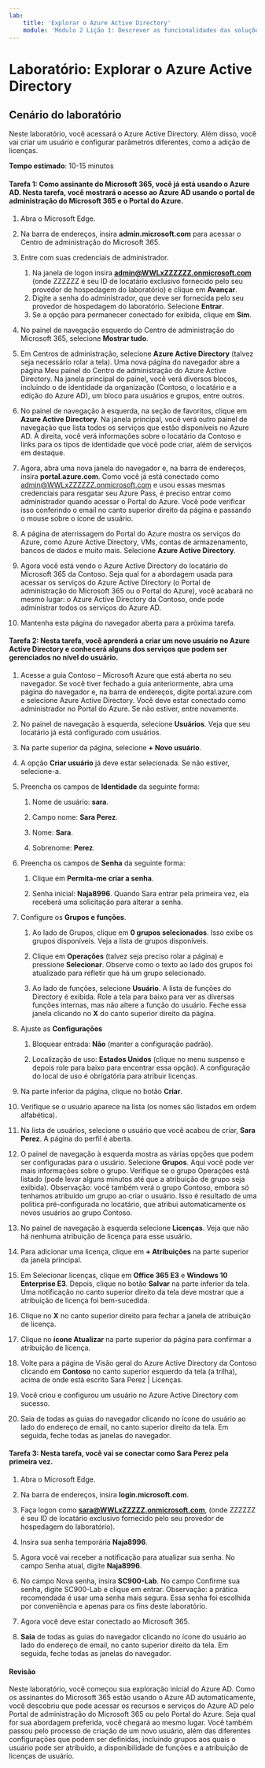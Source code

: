 ```yaml
---
lab:
    title: 'Explorar o Azure Active Directory'
    module: 'Módulo 2 Lição 1: Descrever as funcionalidades das soluções de Gerenciamento de Identidades e Acessos da Microsoft: Explorar os serviços e tipos de identidade do Azure AD'
---
```


# Laboratório: Explorar o Azure Active Directory

## Cenário do laboratório

Neste laboratório, você acessará o Azure Active Directory.  Além disso, você vai criar um usuário e configurar parâmetros diferentes, como a adição de licenças.  



**Tempo estimado**: 10-15 minutos

#### Tarefa 1:  Como assinante do Microsoft 365, você já está usando o Azure AD.  Nesta tarefa, você mostrará o acesso ao Azure AD usando o portal de administração do Microsoft 365 e o Portal do Azure.

1. Abra o Microsoft Edge.

2. Na barra de endereços, insira **admin.microsoft.com** para acessar o Centro de administração do Microsoft 365.

3. Entre com suas credenciais de administrador. 
    1. Na janela de logon insira **admin@WWLxZZZZZZ.onmicrosoft.com** (onde ZZZZZZ é seu ID de locatário exclusivo fornecido pelo seu provedor de hospedagem do laboratório) e clique em **Avançar**.
    1. Digite a senha do administrador, que deve ser fornecida pelo seu provedor de hospedagem do laboratório. Selecione **Entrar**.
    1. Se a opção para permanecer conectado for exibida, clique em **Sim**.

4. No painel de navegação esquerdo do Centro de administração do Microsoft 365, selecione **Mostrar tudo**.

5. Em Centros de administração, selecione **Azure Active Directory** (talvez seja necessário rolar a tela).  Uma nova página do navegador abre a página Meu painel do Centro de administração do Azure Active Directory. Na janela principal do painel, você verá diversos blocos, incluindo o de identidade da organização (Contoso, o locatário e a edição do Azure AD), um bloco para usuários e grupos, entre outros.

6. No painel de navegação à esquerda, na seção de favoritos, clique em **Azure Active Directory**.  Na janela principal, você verá outro painel de navegação que lista todos os serviços que estão disponíveis no Azure AD. À direita, você verá informações sobre o locatário da Contoso e links para os tipos de identidade que você pode criar, além de serviços em destaque.  

7. Agora, abra uma nova janela do navegador e, na barra de endereços, insira **portal.azure.com**.  Como você já está conectado como admin@WWLxZZZZZZ.onmicrosoft.com e usou essas mesmas credenciais para resgatar seu Azure Pass, é preciso entrar como administrador quando acessar o Portal do Azure.  Você pode verificar isso conferindo o email no canto superior direito da página e passando o mouse sobre o ícone de usuário.

8. A página de aterrissagem do Portal do Azure mostra os serviços do Azure, como Azure Active Directory, VMs, contas de armazenamento, bancos de dados e muito mais.  Selecione **Azure Active Directory**.  

9. Agora você está vendo o Azure Active Directory do locatário do Microsoft 365 da Contoso.    Seja qual for a abordagem usada para acessar os serviços do Azure Active Directory (o Portal de administração do Microsoft 365 ou o Portal do Azure), você acabará no mesmo lugar: o Azure Active Directory da Contoso, onde pode administrar todos os serviços do Azure AD.

10. Mantenha esta página do navegador aberta para a próxima tarefa.


#### Tarefa 2:  Nesta tarefa, você aprenderá a criar um novo usuário no Azure Active Directory e conhecerá alguns dos serviços que podem ser gerenciados no nível do usuário.

1. Acesse a guia Contoso – Microsoft Azure que está aberta no seu navegador. Se você tiver fechado a guia anteriormente, abra uma página do navegador e, na barra de endereços, digite portal.azure.com e selecione Azure Active Directory.  Você deve estar conectado como administrador no Portal do Azure. Se não estiver, entre novamente.

2. No painel de navegação à esquerda, selecione **Usuários**.  Veja que seu locatário já está configurado com usuários.

3. Na parte superior da página, selecione **+ Novo usuário**.

4. A opção **Criar usuário** já deve estar selecionada. Se não estiver, selecione-a.

5. Preencha os campos de **Identidade** da seguinte forma:

    1. Nome de usuário: **sara**.

    2. Campo nome: **Sara Perez**.

    3. Nome: **Sara**.

    4. Sobrenome: **Perez**.

6. Preencha os campos de **Senha** da seguinte forma:

    1. Clique em **Permita-me criar a senha**.

    1. Senha inicial: **Naja8996**. Quando Sara entrar pela primeira vez, ela receberá uma solicitação para alterar a senha.

7. Configure os **Grupos e funções**.

    1. Ao lado de Grupos, clique em **0 grupos selecionados**.  Isso exibe os grupos disponíveis.  Veja a lista de grupos disponíveis.

    2. Clique em **Operações** (talvez seja preciso rolar a página) e pressione **Selecionar**. Observe como o texto ao lado dos grupos foi atualizado para refletir que há um grupo selecionado.  

    3. Ao lado de funções, selecione **Usuário**. A lista de funções do Directory é exibida.  Role a tela para baixo para ver as diversas funções internas, mas não altere a função do usuário.  Feche essa janela clicando no **X** do canto superior direito da página.

8. Ajuste as **Configurações**

    1. Bloquear entrada:  **Não** (manter a configuração padrão).

    1. Localização de uso: **Estados Unidos** (clique no menu suspenso e depois role para baixo para encontrar essa opção).  A configuração do local de uso é obrigatória para atribuir licenças.

9. Na parte inferior da página, clique no botão **Criar**.

10. Verifique se o usuário aparece na lista (os nomes são listados em ordem alfabética).

11. Na lista de usuários, selecione o usuário que você acabou de criar, **Sara Perez**.  A página do perfil é aberta.

12. O painel de navegação à esquerda mostra as várias opções que podem ser configuradas para o usuário.  Selecione **Grupos**.  Aqui você pode ver mais informações sobre o grupo.  Verifique se o grupo Operações está listado (pode levar alguns minutos até que a atribuição de grupo seja exibida).  Observação:  você também verá o grupo Contoso, embora só tenhamos atribuído um grupo ao criar o usuário.  Isso é resultado de uma política pré-configurada no locatário, que atribui automaticamente os novos usuários ao grupo Contoso.

13. No painel de navegação à esquerda selecione **Licenças**.  Veja que não há nenhuma atribuição de licença para esse usuário.  

14. Para adicionar uma licença, clique em **+ Atribuições** na parte superior da janela principal.

15. Em Selecionar licenças, clique em **Office 365 E3** e **Windows 10 Enterprise E3**. Depois, clique no botão **Salvar** na parte inferior da tela. Uma notificação no canto superior direito da tela deve mostrar que a atribuição de licença foi bem-sucedida.

16. Clique no **X** no canto superior direito para fechar a janela de atribuição de licença.

17. Clique no **ícone Atualizar** na parte superior da página para confirmar a atribuição de licença.

18. Volte para a página de Visão geral do Azure Active Directory da Contoso clicando em **Contoso** no canto superior esquerdo da tela (a trilha), acima de onde está escrito Sara Perez | Licenças.

19. Você criou e configurou um usuário no Azure Active Directory com sucesso.

20.	Saia de todas as guias do navegador clicando no ícone do usuário ao lado do endereço de email, no canto superior direito da tela. Em seguida, feche todas as janelas do navegador.

#### Tarefa 3:  Nesta tarefa, você vai se conectar como Sara Perez pela primeira vez.

1. Abra o Microsoft Edge.

2. Na barra de endereços, insira **login.microsoft.com**.

3. Faça logon como **sara@WWLxZZZZZ.onmicrosoft.com**, (onde ZZZZZZ é seu ID de locatário exclusivo fornecido pelo seu provedor de hospedagem do laboratório).

4. Insira sua senha temporária **Naja8996**.

5. Agora você vai receber a notificação para atualizar sua senha. No campo Senha atual, digite **Naja8996**.

6. No campo Nova senha, insira **SC900-Lab**.  No campo Confirme sua senha, digite SC900-Lab e clique em entrar. Observação: a prática recomendada é usar uma senha mais segura. Essa senha foi escolhida por conveniência e apenas para os fins deste laboratório.

7. Agora você deve estar conectado ao Microsoft 365.

8. **Saia** de todas as guias do navegador clicando no ícone do usuário ao lado do endereço de email, no canto superior direito da tela. Em seguida, feche todas as janelas do navegador.



#### Revisão
Neste laboratório, você começou sua exploração inicial do Azure AD. Como os assinantes do Microsoft 365 estão usando o Azure AD automaticamente, você descobriu que pode acessar os recursos e serviços do Azure AD pelo Portal de administração do Microsoft 365 ou pelo Portal do Azure.  Seja qual for sua abordagem preferida, você chegará ao mesmo lugar.  Você também passou pelo processo de criação de um novo usuário, além das diferentes configurações que podem ser definidas, incluindo grupos aos quais o usuário pode ser atribuído, a disponibilidade de funções e a atribuição de licenças de usuário.


